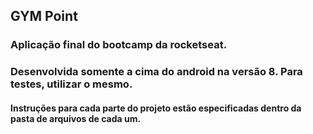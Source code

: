 ## GYM Point

### Aplicação final do bootcamp da rocketseat.

### Desenvolvida somente a cima do android na versão 8. Para testes, utilizar o mesmo.

#### Instruções para cada parte do projeto estão especificadas dentro da pasta de arquivos de cada um.

